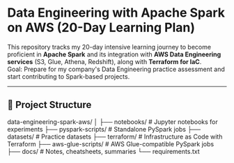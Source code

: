# Data Engineering with Apache Spark on AWS (20-Day Learning Plan)

This repository tracks my 20-day intensive learning journey to become proficient in **Apache Spark** and its integration with **AWS Data Engineering services** (S3, Glue, Athena, Redshift), along with **Terraform for IaC**.  
Goal: Prepare for my company's Data Engineering practice assessment and start contributing to Spark-based projects.

---

## 📂 Project Structure
data-engineering-spark-aws/
│
├── notebooks/ # Jupyter notebooks for experiments
├── pyspark-scripts/ # Standalone PySpark jobs
├── datasets/ # Practice datasets
├── terraform/ # Infrastructure as Code with Terraform
├── aws-glue-scripts/ # AWS Glue-compatible PySpark jobs
├── docs/ # Notes, cheatsheets, summaries
└── requirements.txt